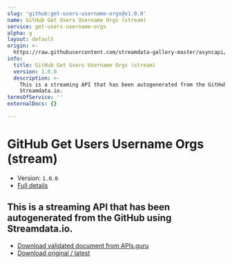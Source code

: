 ```yaml
---
slug: 'github:get-users-username-orgs@v1.0.0'
name: GitHub Get Users Username Orgs (stream)
service: get-users-username-orgs
alpha: g
layout: default
origin: >-
  https://raw.githubusercontent.com/streamdata-gallery-master/asyncapi/master/_listings/github/github-get-users-username-orgs-stream-async.md
info:
  title: GitHub Get Users Username Orgs (stream)
  version: 1.0.0
  description: >-
    This is a streaming API that has been autogenerated from the GitHub using
    Streamdata.io.
termsOfService: ''
externalDocs: {}

---
```

# GitHub Get Users Username Orgs (stream)

* Version: `1.0.0`
* [Full details](../html/github:get-users-username-orgs@v1.0.0.html)



## This is a streaming API that has been autogenerated from the GitHub using Streamdata.io.



* [Download validated document from APIs.guru](https://raw.githubusercontent.com/APIs-guru/asyncapi-directory/master/docs/APIs/github%3Aget-users-username-orgs%40v1.0.0.yaml)
* [Download original / latest](https://raw.githubusercontent.com/streamdata-gallery-master/asyncapi/master/_listings/github/github-get-users-username-orgs-stream-async.md)

<script type="application/ld+json">
{
  "@context": "http://schema.org/",
  "@type": "WebAPI",
  "description": "This is a streaming API that has been autogenerated from the GitHub using Streamdata.io.",
  "documentation": "",

  "name": "GitHub Get Users Username Orgs (stream)"
}
</script>
